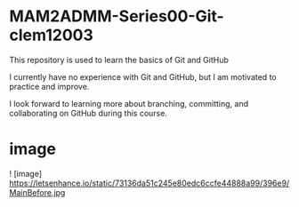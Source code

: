 # MAM2ADMM-Series00-Git-clem12003
This repository is used to learn the basics of Git and GitHub 

I currently have no experience with Git and GitHub, but I am motivated to practice and improve.  

I look forward to learning more about branching, committing, and collaborating on GitHub during this course.

# image
! [image] https://letsenhance.io/static/73136da51c245e80edc6ccfe44888a99/396e9/MainBefore.jpg
